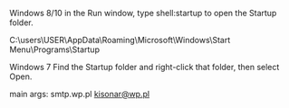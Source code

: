 Windows 8/10 in the Run window, type shell:startup to open the Startup folder.

C:\\users\USER\AppData\Roaming\Microsoft\Windows\Start Menu\Programs\Startup


Windows 7 Find the Startup folder and right-click that folder, then select Open.

main args: smtp.wp.pl kisonar@wp.pl <password>